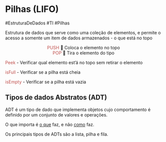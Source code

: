
# Pilhas (LIFO)

#EstruturaDeDados #TI #Pilhas 


Estrutura de dados que serve como uma coleção de elementos, e permite o acesso a somente um item de dados armazenados - o que está no topo

<center><font color="#c0504d">PUSH</font>   Coloca o elemento no topo</center>

<center><font color="#c0504d">POP</font>  Tira o elemento do tipo</center>

<font color="#c0504d">Peek</font> - Verificar qual elemento est’á no topo sem retirar o elemento

<font color="#c0504d">isFull</font> - Verificar se a pilha está cheia

<font color="#c0504d">isEmpty</font> - Verificar se a pilha está vazia


## Tipos de dados Abstratos (ADT)

ADT é um tipo de dado que implementa objetos cujo comportamento é definido por um conjunto de valores e operações.

O que importa é <u>o que</u> faz, e não <u>como</u> faz.


Os principais tipos de ADTs são a lista, pilha e fila.







